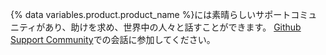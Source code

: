{% data variables.product.product_name %}には素晴らしいサポートコミュニティがあり、助けを求め、世界中の人々と話すことができます。 [Github Support Community](https://github.community/)での会話に参加してください。
